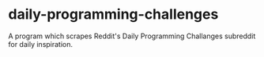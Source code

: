 # daily-programming-challenges
A program which scrapes Reddit's Daily Programming Challanges subreddit for daily inspiration.
